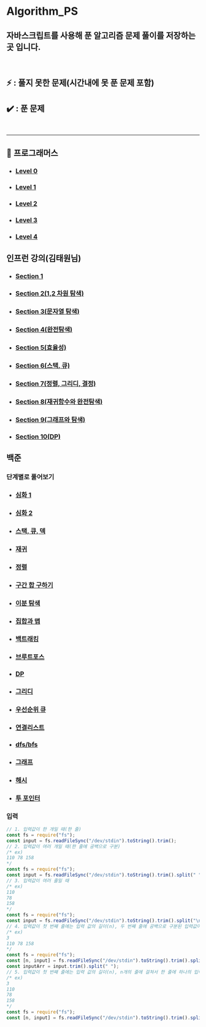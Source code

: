 # Algorithm_PS

## 자바스크립트를 사용해 푼 알고리즘 문제 풀이를 저장하는 곳 입니다.

<br>

## ⚡ : 풀지 못한 문제(시간내에 못 푼 문제 포함)

## ✔️ : 푼 문제

<br>

---

## 📁 프로그래머스

- ### [Level 0](./Programmers/level0/README.md)
- ### [Level 1](./Programmers/Level1/README.md)
- ### [Level 2](./Programmers/Level2/README.md)
- ### [Level 3](./Programmers/Level3/README.md)
- ### [Level 4](./Programmers/Level4/README.md)

## 인프런 강의(김태원님)

- ### [Section 1](./inflearn/section1/README.md)
- ### [Section 2(1,2 차원 탐색)](./inflearn/section2/README.md)
- ### [Section 3(문자열 탐색)](./inflearn/section3/README.md)
- ### [Section 4(완전탐색)](./inflearn/section4/README.md)
- ### [Section 5(효율성)](./inflearn/section5/README.md)
- ### [Section 6(스택, 큐)](./inflearn/section6/README.md)
- ### [Section 7(정렬, 그리디, 결정)](./inflearn/section7/README.md)
- ### [Section 8(재귀함수와 완전탐색)](./inflearn/section8/README.md)
- ### [Section 9(그래프와 탐색)](./inflearn/section9/README.md)
- ### [Section 10(DP)](./inflearn/section10/README.md)

## 백준

### 단계별로 풀어보기

- ### [심화 1](./Baekjoon/intense/README.md)
- ### [심화 2](./Baekjoon/intense2/README.md)
- ### [스택, 큐, 덱](./Baekjoon/queue,deque/README.md)
- ### [재귀](./Baekjoon/recursive/README.md)
- ### [정렬](./Baekjoon/sort/README.md)
- ### [구간 합 구하기](./Baekjoon/partsum/README.md)
- ### [이분 탐색](./Baekjoon/binarysearch/README.md)
- ### [집합과 맵](./Baekjoon/map/README.md)
- ### [백트래킹](./Baekjoon/backtracking/README.md)
- ### [브루트포스](./Baekjoon/bruteforce/README.md)
- ### [DP](./Baekjoon/dp/README.md)
- ### [그리디](./Baekjoon/greedy/README.md)
- ### [우선순위 큐](./Baekjoon/priority/README.md)
- ### [연결리스트](./Baekjoon/linkedlist/README.md)
- ### [dfs/bfs](./Baekjoon/dfsbfs/README.md)
- ### [그래프](./Baekjoon/graph/README.md)
- ### [해시](./Baekjoon/hash/README.md)
- ### [투 포인터](./Baekjoon/twoPointer/README.md)

### 입력

```js
// 1. 입력값이 한 개일 때(한 줄)
const fs = require("fs");
const input = fs.readFileSync("/dev/stdin").toString().trim();
// 2. 입력값이 여러 개일 때(한 줄에 공백으로 구분)
/* ex)
110 78 158
*/
const fs = require("fs");
const input = fs.readFileSync("/dev/stdin").toString().trim().split(" ");
// 3. 입력값이 여러 줄일 때
/* ex)
110
78
158
*/
const fs = require("fs");
const input = fs.readFileSync("/dev/stdin").toString().trim().split("\n");
// 4. 입력값이 첫 번째 줄에는 입력 값의 길이(n), 두 번째 줄에 공백으로 구분된 입력값이 주어질 때
/* ex)
3
110 78 158
*/
const fs = require("fs");
const [n, input] = fs.readFileSync("/dev/stdin").toString().trim().split("\n");
const inputArr = input.trim().split(" ");
// 5. 입력값이 첫 번째 줄에는 입력 값의 길이(n), n개의 줄에 걸쳐서 한 줄에 하나의 입력값이 주어질 때
/* ex)
3
110
78
158
*/
const fs = require("fs");
const [n, input] = fs.readFileSync("/dev/stdin").toString().trim().split("\n");
```

